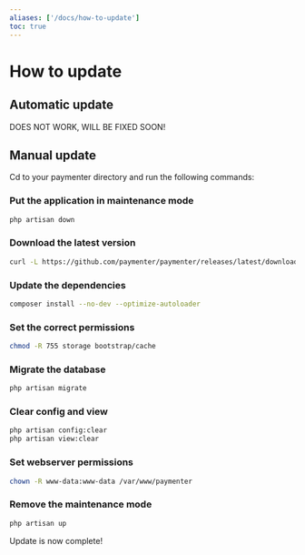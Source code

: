 ```yaml
---
aliases: ['/docs/how-to-update']
toc: true
---
```


# How to update

## Automatic update
DOES NOT WORK, WILL BE FIXED SOON! 
<!--
Run the following command in your terminal:
```bash
cd /var/www/paymenter
php artisan p:upgrade
```
-->

## Manual update
Cd to your paymenter directory and run the following commands:
### Put the application in maintenance mode
```bash
php artisan down
```

### Download the latest version
```bash
curl -L https://github.com/paymenter/paymenter/releases/latest/download/paymenter.tar.gz | tar -xz
```

### Update the dependencies
```bash
composer install --no-dev --optimize-autoloader
```

### Set the correct permissions
```bash
chmod -R 755 storage bootstrap/cache
```

### Migrate the database
```bash
php artisan migrate
```

### Clear config and view
```bash
php artisan config:clear
php artisan view:clear
```

### Set webserver permissions
```bash
chown -R www-data:www-data /var/www/paymenter
```

### Remove the maintenance mode
```bash
php artisan up
```

Update is now complete!
